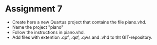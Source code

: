 # Assignment 7

- Create here a new Quartus project that contains the file piano.vhd.
- Name the project "piano" 
- Follow the instructions in piano.vhd.
- Add files with extention .qpf, .qsf, .qws and .vhd to tht GIT-repository.
